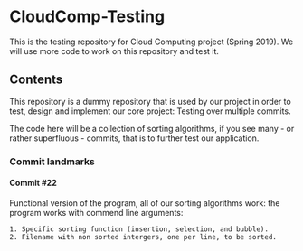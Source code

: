 # CloudComp-Testing

This is the testing repository for Cloud Computing project (Spring 2019). We will use more code to work on this repository and test it.

## Contents

This repository is a dummy repository that is used by our project in order to test, design and implement our core project: Testing over multiple commits.

The code here will be a collection of sorting algorithms, if you see many - or rather superfluous - commits, that is to further test our application.

### Commit landmarks

#### Commit #22
  Functional version of the program, all of our sorting algorithms work: the program works with commend line arguments:
  
    1. Specific sorting function (insertion, selection, and bubble).
    2. Filename with non sorted intergers, one per line, to be sorted.
